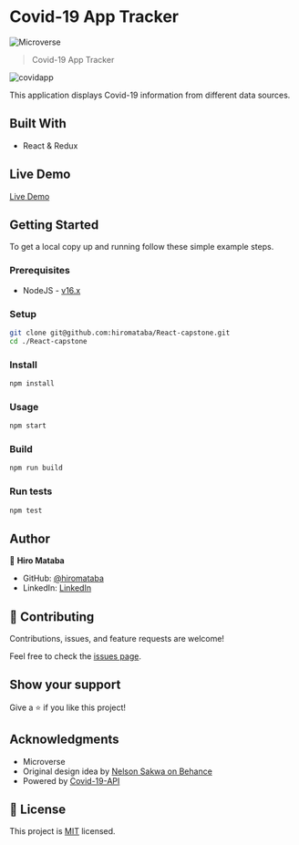 # Covid-19 App Tracker

![Microverse](https://img.shields.io/badge/Microverse-blueviolet)

> Covid-19 App Tracker

![covidapp](https://user-images.githubusercontent.com/75126481/132212387-6731c705-3b61-4f9a-9ba0-4610c8ba055e.png)

This application displays Covid-19 information from different data sources.

## Built With

- React & Redux

## Live Demo

[Live Demo](https://hiro-covid-app.herokuapp.com/)

## Getting Started

To get a local copy up and running follow these simple example steps.

### Prerequisites

- NodeJS - [v16.x](https://nodejs.org/en/)

### Setup

```bash
git clone git@github.com:hiromataba/React-capstone.git
cd ./React-capstone
```

### Install

```bash
npm install
```

### Usage

```bash
npm start
```

### Build

```bash
npm run build
```

### Run tests

```bash
npm test
```

## Author

👤 **Hiro Mataba**

- GitHub: [@hiromataba](https://github.com/hiromataba)
- LinkedIn: [LinkedIn](https://www.linkedin.com/in/aganzemataba)

## 🤝 Contributing

Contributions, issues, and feature requests are welcome!

Feel free to check the [issues page](../../issues/).

## Show your support

Give a ⭐️ if you like this project!

## Acknowledgments

- Microverse
- Original design idea by [Nelson Sakwa on Behance](https://www.behance.net/gallery/31579789/Ballhead-App-(Free-PSDs))
- Powered by [Covid-19-API](https://github.com/M-Media-Group/Covid-19-API)

## 📝 License

This project is [MIT](./MIT.md) licensed.
